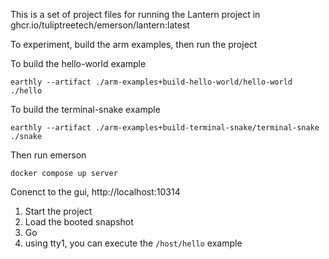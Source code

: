 This is a set of project files for running the Lantern project in ghcr.io/tuliptreetech/emerson/lantern:latest

To experiment, build the arm examples, then run the project

To build the hello-world example 
```
earthly --artifact ./arm-examples+build-hello-world/hello-world ./hello
```

To build the terminal-snake example 
```
earthly --artifact ./arm-examples+build-terminal-snake/terminal-snake ./snake
```

Then run emerson
```
docker compose up server
```

Conenct to the gui, http://localhost:10314

1. Start the project
2. Load the booted snapshot
2. Go
3. using tty1, you can execute the `/host/hello` example

